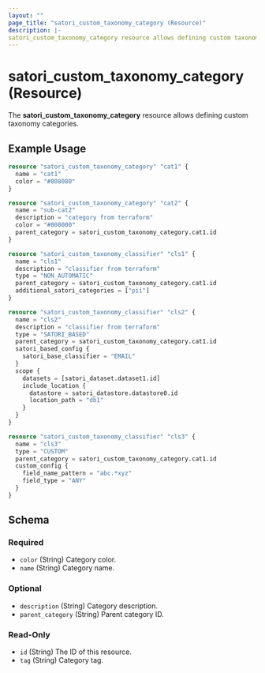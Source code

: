 ```yaml
---
layout: ""
page_title: "satori_custom_taxonomy_category (Resource)"
description: |-
satori_custom_taxonomy_category resource allows defining custom taxonomy categories.
---
```


# satori_custom_taxonomy_category (Resource)

The **satori_custom_taxonomy_category** resource allows defining custom taxonomy categories.

## Example Usage

```terraform
resource "satori_custom_taxonomy_category" "cat1" {
  name = "cat1"
  color = "#808080"
}

resource "satori_custom_taxonomy_category" "cat2" {
  name = "sub-cat2"
  description = "category from terraform"
  color = "#000000"
  parent_category = satori_custom_taxonomy_category.cat1.id
}

resource "satori_custom_taxonomy_classifier" "cls1" {
  name = "cls1"
  description = "classifier from terraform"
  type = "NON_AUTOMATIC"
  parent_category = satori_custom_taxonomy_category.cat1.id
  additional_satori_categories = ["pii"]
}

resource "satori_custom_taxonomy_classifier" "cls2" {
  name = "cls2"
  description = "classifier from terraform"
  type = "SATORI_BASED"
  parent_category = satori_custom_taxonomy_category.cat1.id
  satori_based_config {
    satori_base_classifier = "EMAIL"
  }
  scope {
    datasets = [satori_dataset.dataset1.id]
    include_location {
      datastore = satori_datastore.datastore0.id
      location_path = "db1"
    }
  }
}

resource "satori_custom_taxonomy_classifier" "cls3" {
  name = "cls3"
  type = "CUSTOM"
  parent_category = satori_custom_taxonomy_category.cat1.id
  custom_config {
    field_name_pattern = "abc.*xyz"
    field_type = "ANY"
  }
}
```

<!-- schema generated by tfplugindocs -->
## Schema

### Required

- `color` (String) Category color.
- `name` (String) Category name.

### Optional

- `description` (String) Category description.
- `parent_category` (String) Parent category ID.

### Read-Only

- `id` (String) The ID of this resource.
- `tag` (String) Category tag.